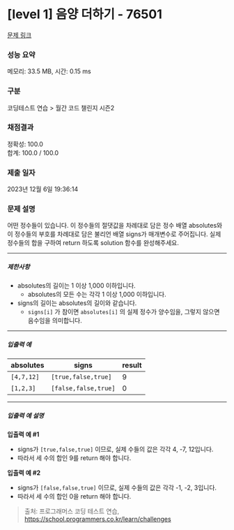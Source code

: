 # [level 1] 음양 더하기 - 76501 

[문제 링크](https://school.programmers.co.kr/learn/courses/30/lessons/76501) 

### 성능 요약

메모리: 33.5 MB, 시간: 0.15 ms

### 구분

코딩테스트 연습 > 월간 코드 챌린지 시즌2

### 채점결과

정확성: 100.0<br/>합계: 100.0 / 100.0

### 제출 일자

2023년 12월 6일 19:36:14

### 문제 설명

<p style="user-select: auto !important;">어떤 정수들이 있습니다. 이 정수들의 절댓값을 차례대로 담은 정수 배열 absolutes와 이 정수들의 부호를 차례대로 담은 불리언 배열 signs가 매개변수로 주어집니다. 실제 정수들의 합을 구하여 return 하도록 solution 함수를 완성해주세요.</p>

<hr style="user-select: auto !important;">

<h5 style="user-select: auto !important;">제한사항</h5>

<ul style="user-select: auto !important;">
<li style="user-select: auto !important;">absolutes의 길이는 1 이상 1,000 이하입니다.

<ul style="user-select: auto !important;">
<li style="user-select: auto !important;">absolutes의 모든 수는 각각 1 이상 1,000 이하입니다.</li>
</ul></li>
<li style="user-select: auto !important;">signs의 길이는 absolutes의 길이와 같습니다.

<ul style="user-select: auto !important;">
<li style="user-select: auto !important;"><code style="user-select: auto !important;">signs[i]</code> 가 참이면 <code style="user-select: auto !important;">absolutes[i]</code> 의 실제 정수가 양수임을, 그렇지 않으면 음수임을 의미합니다.</li>
</ul></li>
</ul>

<hr style="user-select: auto !important;">

<h5 style="user-select: auto !important;">입출력 예</h5>
<table class="table" style="user-select: auto !important;">
        <thead style="user-select: auto !important;"><tr style="user-select: auto !important;">
<th style="user-select: auto !important;">absolutes</th>
<th style="user-select: auto !important;">signs</th>
<th style="user-select: auto !important;">result</th>
</tr>
</thead>
        <tbody style="user-select: auto !important;"><tr style="user-select: auto !important;">
<td style="user-select: auto !important;"><code style="user-select: auto !important;">[4,7,12]</code></td>
<td style="user-select: auto !important;"><code style="user-select: auto !important;">[true,false,true]</code></td>
<td style="user-select: auto !important;">9</td>
</tr>
<tr style="user-select: auto !important;">
<td style="user-select: auto !important;"><code style="user-select: auto !important;">[1,2,3]</code></td>
<td style="user-select: auto !important;"><code style="user-select: auto !important;">[false,false,true]</code></td>
<td style="user-select: auto !important;">0</td>
</tr>
</tbody>
      </table>
<hr style="user-select: auto !important;">

<h5 style="user-select: auto !important;">입출력 예 설명</h5>

<p style="user-select: auto !important;"><strong style="user-select: auto !important;">입출력 예 #1</strong></p>

<ul style="user-select: auto !important;">
<li style="user-select: auto !important;">signs가 <code style="user-select: auto !important;">[true,false,true]</code> 이므로, 실제 수들의 값은 각각 4, -7, 12입니다.</li>
<li style="user-select: auto !important;">따라서 세 수의 합인 9를 return 해야 합니다.</li>
</ul>

<p style="user-select: auto !important;"><strong style="user-select: auto !important;">입출력 예 #2</strong></p>

<ul style="user-select: auto !important;">
<li style="user-select: auto !important;">signs가 <code style="user-select: auto !important;">[false,false,true]</code> 이므로, 실제 수들의 값은 각각 -1, -2, 3입니다.</li>
<li style="user-select: auto !important;">따라서 세 수의 합인 0을 return 해야 합니다.</li>
</ul>


> 출처: 프로그래머스 코딩 테스트 연습, https://school.programmers.co.kr/learn/challenges